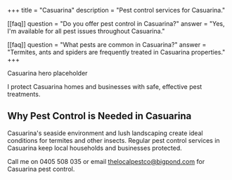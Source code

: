 +++
title = "Casuarina"
description = "Pest control services for Casuarina."

[[faq]]
question = "Do you offer pest control in Casuarina?"
answer = "Yes, I'm available for all pest issues throughout Casuarina."

[[faq]]
question = "What pests are common in Casuarina?"
answer = "Termites, ants and spiders are frequently treated in Casuarina properties."
+++

<div class="hero">Casuarina hero placeholder</div>

I protect Casuarina homes and businesses with safe, effective pest treatments.

<div class="placeholder-box"></div>

## Why Pest Control is Needed in Casuarina

Casuarina's seaside environment and lush landscaping create ideal conditions for termites and other insects. Regular pest control services in Casuarina keep local households and businesses protected.

Call me on 0405 508 035 or email thelocalpestco@bigpond.com for Casuarina pest control.
